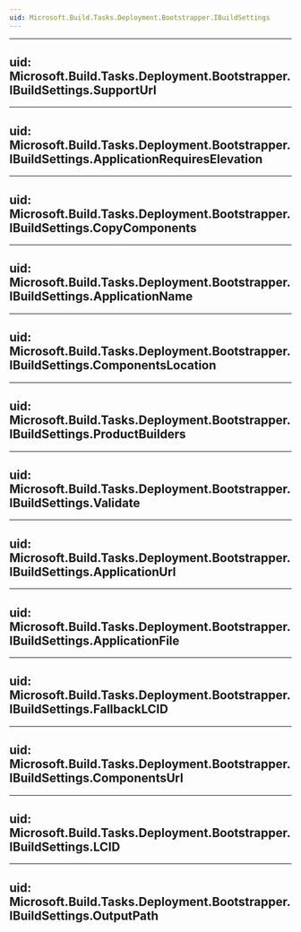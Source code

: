 ```yaml
---
uid: Microsoft.Build.Tasks.Deployment.Bootstrapper.IBuildSettings
---
```


---
uid: Microsoft.Build.Tasks.Deployment.Bootstrapper.IBuildSettings.SupportUrl
---

---
uid: Microsoft.Build.Tasks.Deployment.Bootstrapper.IBuildSettings.ApplicationRequiresElevation
---

---
uid: Microsoft.Build.Tasks.Deployment.Bootstrapper.IBuildSettings.CopyComponents
---

---
uid: Microsoft.Build.Tasks.Deployment.Bootstrapper.IBuildSettings.ApplicationName
---

---
uid: Microsoft.Build.Tasks.Deployment.Bootstrapper.IBuildSettings.ComponentsLocation
---

---
uid: Microsoft.Build.Tasks.Deployment.Bootstrapper.IBuildSettings.ProductBuilders
---

---
uid: Microsoft.Build.Tasks.Deployment.Bootstrapper.IBuildSettings.Validate
---

---
uid: Microsoft.Build.Tasks.Deployment.Bootstrapper.IBuildSettings.ApplicationUrl
---

---
uid: Microsoft.Build.Tasks.Deployment.Bootstrapper.IBuildSettings.ApplicationFile
---

---
uid: Microsoft.Build.Tasks.Deployment.Bootstrapper.IBuildSettings.FallbackLCID
---

---
uid: Microsoft.Build.Tasks.Deployment.Bootstrapper.IBuildSettings.ComponentsUrl
---

---
uid: Microsoft.Build.Tasks.Deployment.Bootstrapper.IBuildSettings.LCID
---

---
uid: Microsoft.Build.Tasks.Deployment.Bootstrapper.IBuildSettings.OutputPath
---
